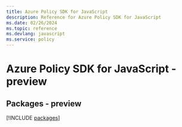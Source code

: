 ```yaml
---
title: Azure Policy SDK for JavaScript
description: Reference for Azure Policy SDK for JavaScript
ms.date: 02/26/2024
ms.topic: reference
ms.devlang: javascript
ms.service: policy
---
```

# Azure Policy SDK for JavaScript - preview
## Packages - preview
[!INCLUDE [packages](policy-index.md)]
